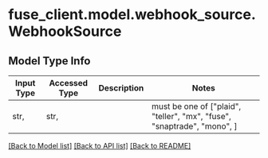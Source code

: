 # fuse_client.model.webhook_source.WebhookSource

## Model Type Info
Input Type | Accessed Type | Description | Notes
------------ | ------------- | ------------- | -------------
str,  | str,  |  | must be one of ["plaid", "teller", "mx", "fuse", "snaptrade", "mono", ] 

[[Back to Model list]](../../README.md#documentation-for-models) [[Back to API list]](../../README.md#documentation-for-api-endpoints) [[Back to README]](../../README.md)

